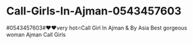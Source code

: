 # Call-Girls-In-Ajman-0543457603
#0543457603#♥️♥️very hot🔥Call Girl In Ajman &amp; By Asia Best gorgeous woman Ajman Call Girls 
